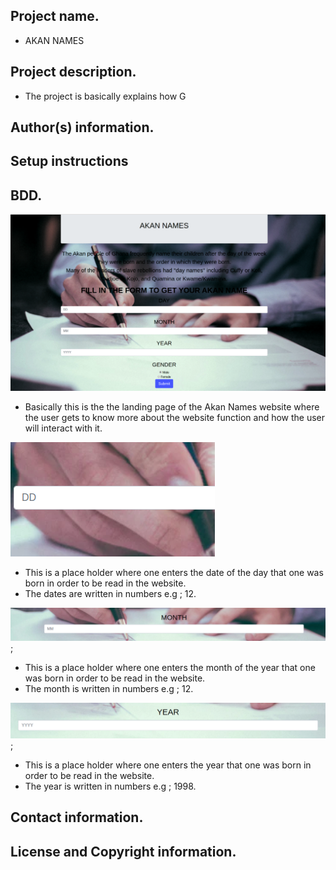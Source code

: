 ## Project name.
- AKAN NAMES
## Project description.
- The project is basically explains how G
## Author(s) information.

## Setup instructions 

## BDD.


<img src="images/akan.jpg" alt="picture">


 - Basically this is the the landing page of the Akan Names website where the user gets to know more about the website function and how the user will interact with it.


<img src="images/date.jpg" alt="picture">


 - This is a place holder where one enters the date of the day that one was born in order to be read in the website.
 - The dates are written in numbers e.g ; 12.

<img src="images/month.jpg" alt="picture">;

 -  This is a place holder where one enters the month of the year that one was born in order to be read in the website.
 - The month is written in numbers e.g ; 12.

 <img src="images/year.jpg" alt="picture">;

 -  This is a place holder where one enters the year  that one was born in order to be read in the website.
 - The year is written in numbers e.g ; 1998.


## Contact information.

## License and Copyright information.